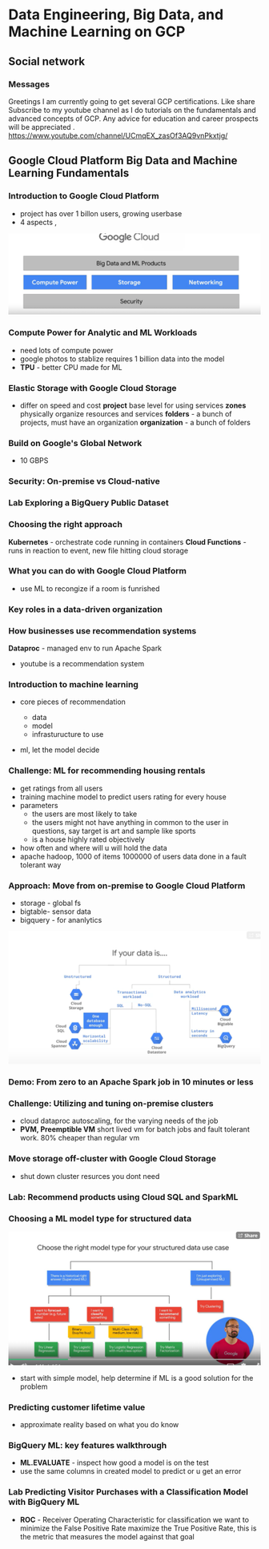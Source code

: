 # Data Engineering, Big Data, and Machine Learning on GCP

## Social network 

### Messages

Greetings I am currently going to get several GCP certifications. Like share Subscribe to my youtube channel as I do tutorials on the fundamentals and advanced concepts of GCP. Any advice for  education and career prospects will be appreciated .  https://www.youtube.com/channel/UCmqEX_zasOf3AQ9vnPkxtjg/



## Google Cloud Platform Big Data and Machine Learning Fundamentals


### Introduction to Google Cloud Platform

* project has over 1 billon users, growing userbase 
* 4 aspects ,  

![](images/fundamentals.PNG)

### Compute Power for Analytic and ML Workloads

* need lots of compute power
* google photos to stablize requires 1 billion data into the model
* __TPU__ - better CPU made for ML 

### Elastic Storage with Google Cloud Storage

* differ on speed and cost 
__project__ base level for using services
__zones__ physically organize resources and services
__folders__ - a bunch of projects, must have an organization
__organization__ - a bunch of folders

### Build on Google's Global Network

* 10 GBPS 




### Security: On-premise vs Cloud-native

### Lab Exploring a BigQuery Public Dataset

### Choosing the right approach

__Kubernetes__ - orchestrate code running in containers
__Cloud Functions__ - runs in reaction to event, new file hitting cloud storage

### What you can do with Google Cloud Platform
* use ML to recongize if a room is funrished 

### Key roles in a data-driven organization

### How businesses use recommendation systems

__Dataproc__ - managed env to run Apache Spark
* youtube is a recommendation system

### Introduction to machine learning

* core pieces of recommendation
    * data 
    * model
    * infrasturucture to use

* ml, let the model decide

### Challenge: ML for recommending housing rentals

* get ratings from all users
* training machine model to predict users rating for every house
* parameters
    * the users are most likely to take 
    * the users might not have anything in common to the user in questions, say target is art and sample like sports
    * is a house highly rated objectively
* how often and where will u will hold the data
* apache hadoop, 1000 of items 1000000 of users data done in a fault tolerant way

### Approach: Move from on-premise to Google Cloud Platform
* storage - global fs
* bigtable- sensor data
* bigquery - for ananlytics


![](images/types_of_storage.PNG)


### Demo: From zero to an Apache Spark job in 10 minutes or less

### Challenge: Utilizing and tuning on-premise clusters

* cloud dataproc autoscaling, for the varying needs of the job
* __PVM, Preemptible VM__   short lived vm for batch jobs and fault tolerant work. 80% cheaper than regular vm

### Move storage off-cluster with Google Cloud Storage
* shut down cluster resurces you dont need

### Lab: Recommend products using Cloud SQL and SparkML


### Choosing a ML model type for structured data

![](images/model_types.PNG)
* start with simple model, help determine if ML is a good solution for the problem

### Predicting customer lifetime value

* approximate reality based on what you do know

### BigQuery ML: key features walkthrough

* __ML.EVALUATE__ - inspect how good a model is on the test
* use the same columns in created model to predict or u get an error


### Lab Predicting Visitor Purchases with a Classification Model with BigQuery ML

* __ROC__ -  Receiver Operating Characteristic for classification we want to minimize the False Positive Rate  maximize the True Positive Rate, this is the metric that measures the model against that goal